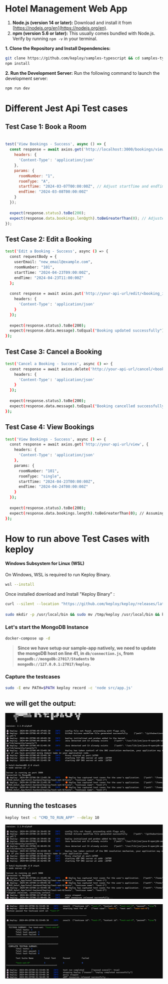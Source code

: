 #   Hotel Management Web App
1. **Node.js (version 14 or later):** Download and install it from [https://nodejs.org/en](https://nodejs.org/en).
2. **npm (version 5.6 or later):** This usually comes bundled with Node.js. Verify by running `npm -v` in your terminal.

**1. Clone the Repository and Install Dependencies:**

```bash
git clone https://github.com/keploy/samples-typescript && cd samples-typescript/express-mongo_Rohit_yadav
npm install
```

**2. Run the Development Server:**
Run the following command to launch the development server:

```Bash
npm run dev
```
# Different  Jest Api Test cases

##   Test Case 1: Book a Room

```javascript

test('View Bookings - Success', async () => {
  const response = await axios.get('http://localhost:3000/bookings/view', {
    headers: {
      'Content-Type': 'application/json'
    },
    params: {
      roomNumber: "1",
      roomType: "A",
      startTime: "2024-03-07T00:00:00Z", // Adjust startTime and endTime if necessary
      endTime: "2024-03-08T00:00:00Z"
    }
  });

  expect(response.status).toBe(200);
  expect(response.data.bookings.lenQgth).toBeGreaterThan(0); // Adjusted expectation
});


```

##   Test Case 2: Edit a Booking

```bash
test('Edit a Booking - Success', async () => {
  const requestBody = {
    userEmail: "new_email@example.com",
    roomNumber: "101",
    startTime: "2024-04-23T09:00:00Z",
    endTime: "2024-04-23T11:00:00Z"
  };

  const response = await axios.put('http://your-api-url/edit/<booking_id>', requestBody, {
    headers: {
      'Content-Type': 'application/json'
    }
  });

  expect(response.status).toBe(200);
  expect(response.data.message).toEqual("Booking updated successfully");
});

```

##  Test Case 3: Cancel a Booking

```bash
test('Cancel a Booking - Success', async () => {
  const response = await axios.delete('http://your-api-url/cancel/<booking_id>', {
    headers: {
      'Content-Type': 'application/json'
    }
  });

  expect(response.status).toBe(200);
  expect(response.data.message).toEqual("Booking cancelled successfully");
});

```
##  Test Case 4: View Bookings


```bash
test('View Bookings - Success', async () => {
  const response = await axios.get('http://your-api-url/view', {
    headers: {
      'Content-Type': 'application/json'
    },
    params: {
      roomNumber: "101",
      roomType: "single",
      startTime: "2024-04-23T00:00:00Z",
      endTime: "2024-04-24T00:00:00Z"
    }
  });

  expect(response.status).toBe(200);
  expect(response.data.bookings.length).toBeGreaterThan(0); // Assuming there are bookings for the specified criteria
});

```

# How to run above Test Cases with keploy
 
#### Windows Subsystem for Linux (WSL)

On Windows, WSL is required to run Keploy Binary. 

```bash
wsl --install
```
Once installed download and Install "Keploy Binary" :

```bash
curl --silent --location "https://github.com/keploy/keploy/releases/latest/download/keploy_linux_amd64.tar.gz" | tar xz -C /tmp

sudo mkdir -p /usr/local/bin && sudo mv /tmp/keploy /usr/local/bin && keploy
```

### Let's start the MongoDB Instance
```zsh
docker-compose up -d
```

> **Since we have setup our sample-app natively, we need to update the mongoDB host on line 41, in `db/connection.js`, from `mongodb://mongoDb:27017/Students` to `mongodb://127.0.0.1:27017/keploy`.**

### Capture the testcases

```bash
sudo -E env PATH=$PATH keploy record -c 'node src/app.js'
```


## we will get the output:

![Testcase](./img/p1.jpg)

## Running the testcases


```bash
keploy test -c "CMD_TO_RUN_APP" --delay 10


```
![Testcase](./img/p2.jpg)

![Testcase](./img/p3.jpg)
